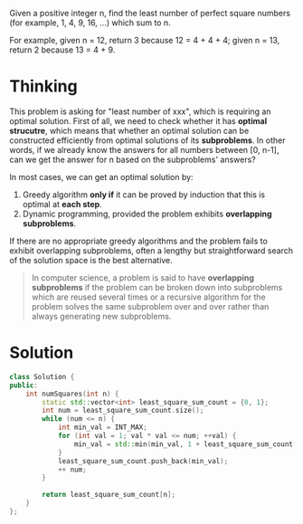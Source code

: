 Given a positive integer n, find the least number of perfect square numbers (for example, 1, 4, 9, 16, ...) which sum to n.

For example, given n = 12, return 3 because 12 = 4 + 4 + 4; given n = 13, return 2 because 13 = 4 + 9.

# Thinking

This problem is asking for "least number of xxx", which is requiring an optimal solution.
First of all, we need to check whether it has __optimal strucutre__, which means that whether an optimal solution can be constructed efficiently from optimal solutions of its __subproblems__. In other words, if we already know the answers for all numbers between [0, n-1], can we get the answer for n based on the subproblems' answers?

In most cases, we can get an optimal solution by:
1. Greedy algorithm __only if__ it can be proved by induction that this is optimal at __each step__.
2. Dynamic programming, provided the problem exhibits __overlapping subproblems__.

If there are no appropriate greedy algorithms and the problem fails to exhibit overlapping subproblems, often a lengthy but straightforward search of the solution space is the best alternative.
 
> In computer science, a problem is said to have __overlapping subproblems__ if the problem can be broken down into subproblems which are reused several times or a recursive algorithm for the problem solves the same subproblem over and over rather than always generating new subproblems.



# Solution
  
```cpp  
class Solution {
public:
    int numSquares(int n) {
        static std::vector<int> least_square_sum_count = {0, 1};
        int num = least_square_sum_count.size();
        while (num <= n) {
            int min_val = INT_MAX;
            for (int val = 1; val * val <= num; ++val) {
                min_val = std::min(min_val, 1 + least_square_sum_count[num - val * val]);
            }
            least_square_sum_count.push_back(min_val);
            ++ num;
        }
        
        return least_square_sum_count[n];
    }
};
```
